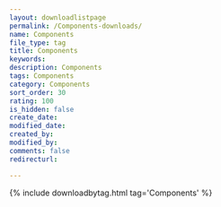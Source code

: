 ```yaml
---
layout: downloadlistpage
permalink: /Components-downloads/
name: Components
file_type: tag
title: Components
keywords:
description: Components
tags: Components
category: Components
sort_order: 30
rating: 100
is_hidden: false
create_date:
modified_date:
created_by:
modified_by:
comments: false
redirecturl:

---
```

 {% include downloadbytag.html tag='Components' %}

